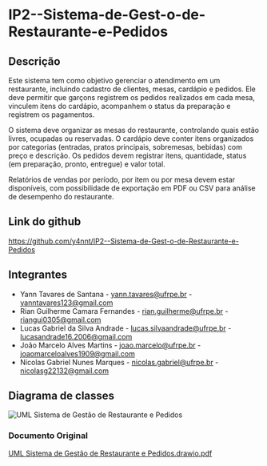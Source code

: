 # IP2--Sistema-de-Gest-o-de-Restaurante-e-Pedidos

## Descrição 
Este sistema tem como objetivo gerenciar o atendimento em um restaurante, incluindo cadastro de clientes, mesas, cardápio e pedidos. Ele deve permitir que garçons registrem os pedidos realizados em cada mesa, vinculem itens do cardápio, acompanhem o status da preparação e registrem os pagamentos.

O sistema deve organizar as mesas do restaurante, controlando quais estão livres, ocupadas ou reservadas. O cardápio deve conter itens organizados por categorias (entradas, pratos principais, sobremesas, bebidas) com preço e descrição. Os pedidos devem registrar itens, quantidade, status (em preparação, pronto, entregue) e valor total.

Relatórios de vendas por período, por item ou por mesa devem estar disponíveis, com possibilidade de exportação em PDF ou CSV para análise de desempenho do restaurante.

## Link do github
https://github.com/y4nnt/IP2--Sistema-de-Gest-o-de-Restaurante-e-Pedidos

## Integrantes
* Yann Tavares de Santana - yann.tavares@ufrpe.br - yanntavares123@gmail.com
* Rian Guilherme Camara Fernandes - rian.guilherme@ufrpe.br - riangui0305@gmail.com
* Lucas Gabriel da Silva Andrade - lucas.silvaandrade@ufrpe.br - lucasandrade16.2006@gmail.com
* João Marcelo Alves Martins - joao.marcelo@ufrpe.br - joaomarceloalves1909@gmail.com
* Nícolas Gabriel Nunes Marques - nicolas.gabriel@ufrpe.br - nicolasg22132@gmail.com

## Diagrama de classes
![UML Sistema de Gestão de Restaurante e Pedidos](https://github.com/user-attachments/assets/52c3a349-cd82-4a32-9efe-c09edad7e8db)

### Documento Original
[UML Sistema de Gestão de Restaurante e Pedidos.drawio.pdf](https://github.com/user-attachments/files/22787052/UML.Sistema.de.Gestao.de.Restaurante.e.Pedidos.drawio.pdf)
